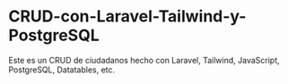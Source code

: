# CRUD-con-Laravel-Tailwind-y-PostgreSQL
Este es un CRUD de ciudadanos hecho con Laravel, Tailwind, JavaScript, PostgreSQL, Datatables, etc.
